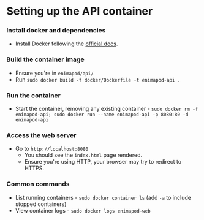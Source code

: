 # Setting up the API container

### Install docker and dependencies
- Install Docker following the [official docs](https://docs.docker.com/get-docker/).

### Build the container image
- Ensure you're in `enimapod/api/`
- Run `sudo docker build -f docker/Dockerfile -t enimapod-api .`

### Run the container
- Start the container, removing any existing container - `sudo docker rm -f enimapod-api; sudo docker run --name enimapod-api -p 8080:80 -d enimapod-api`

### Access the web server
- Go to `http://localhost:8080`
    - You should see the `index.html` page rendered.
    - Ensure you're using HTTP, your browser may try to redirect to HTTPS.

### Common commands
- List running containers - `sudo docker container ls` (add `-a` to include stopped containers)
- View container logs - `sudo docker logs enimapod-web`